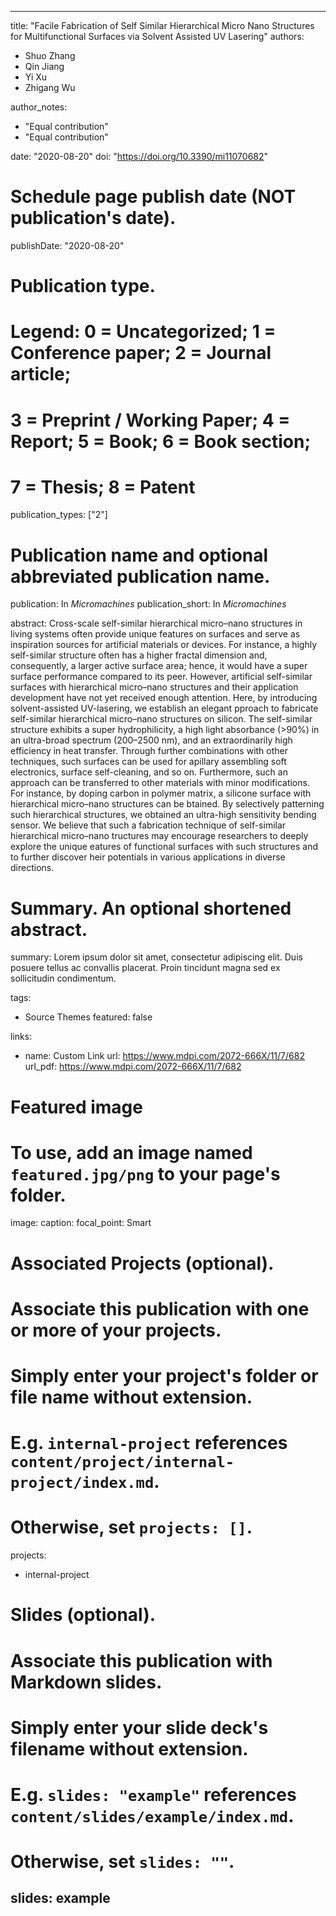 
---
title: "Facile Fabrication of Self Similar Hierarchical Micro Nano Structures for Multifunctional Surfaces via Solvent Assisted UV Lasering"
authors:
- Shuo Zhang
- Qin Jiang
- Yi Xu
- Zhigang Wu

author_notes:
- "Equal contribution"
- "Equal contribution"

date: "2020-08-20"
doi: "https://doi.org/10.3390/mi11070682"

# Schedule page publish date (NOT publication's date).
publishDate: "2020-08-20"

# Publication type.
# Legend: 0 = Uncategorized; 1 = Conference paper; 2 = Journal article;
# 3 = Preprint / Working Paper; 4 = Report; 5 = Book; 6 = Book section;
# 7 = Thesis; 8 = Patent
publication_types: ["2"]

# Publication name and optional abbreviated publication name.
publication: In *Micromachines*
publication_short: In *Micromachines*

abstract: Cross-scale self-similar hierarchical micro–nano structures in living systems often provide unique features on surfaces and serve as inspiration sources for artificial materials or devices. For instance, a highly self-similar structure often has a higher fractal dimension and, consequently, a larger active surface area; hence, it would have a super surface performance compared to its peer. However, artificial self-similar surfaces with hierarchical micro–nano structures and their application development have not yet received enough attention. Here, by introducing solvent-assisted UV-lasering, we establish an elegant pproach to fabricate self-similar hierarchical micro–nano structures on silicon. The self-similar structure exhibits a super hydrophilicity, a high light absorbance (>90%) in an ultra-broad spectrum (200–2500 nm), and an extraordinarily high efficiency in heat transfer. Through further combinations with other techniques, such surfaces can be used for apillary assembling soft electronics, surface self-cleaning, and so on. Furthermore, such an approach can be transferred to other materials with minor modifications. For instance, by doping carbon in polymer matrix, a silicone surface with hierarchical micro–nano structures can be btained. By selectively patterning such hierarchical structures, we obtained an ultra-high sensitivity bending sensor. We believe that such a fabrication technique of self-similar hierarchical micro–nano tructures may encourage researchers to deeply explore the unique eatures of functional surfaces with such structures and to further discover heir potentials in various applications in diverse directions. 

# Summary. An optional shortened abstract.
summary: Lorem ipsum dolor sit amet, consectetur adipiscing elit. Duis posuere tellus ac convallis placerat. Proin tincidunt magna sed ex sollicitudin condimentum.

tags:
- Source Themes
featured: false

links:
- name: Custom Link
  url: https://www.mdpi.com/2072-666X/11/7/682
url_pdf: https://www.mdpi.com/2072-666X/11/7/682

# Featured image
# To use, add an image named `featured.jpg/png` to your page's folder. 
image:
  caption: 
  focal_point: Smart


# Associated Projects (optional).
#   Associate this publication with one or more of your projects.
#   Simply enter your project's folder or file name without extension.
#   E.g. `internal-project` references `content/project/internal-project/index.md`.
#   Otherwise, set `projects: []`.
projects:
- internal-project

# Slides (optional).
#   Associate this publication with Markdown slides.
#   Simply enter your slide deck's filename without extension.
#   E.g. `slides: "example"` references `content/slides/example/index.md`.
#   Otherwise, set `slides: ""`.
slides: example
---


